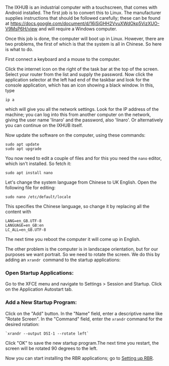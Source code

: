 The IXHUB is an industrial computer with a touchscreen, that comes with Android installed. The first job is to convert this to Linux. The manufacturer supplies instructions that should be followed carefully; these can be found at https://docs.google.com/document/d/16iSiGHH2VvuXWdOkp5VizXUO-V9MsP6H/view and will require a Windows computer.

Once this job is done, the computer will boot up in Linux. However, there are two problems, the first of which is that the system is all in Chinese. So here is what to do.

First connect a keyboard and a mouse to the computer.

Click the internet icon on the right of the task bar at the top of the screen. Select your router from the list and supply the password. Now click the application selector at the left had end of the taskbar and look for the console application, which has an icon showing a black window. In this, type

```
ip a
```

which will give you all the network settings. Look for the IP address of the machine; you can log into this from another computer on the network, giving the user name 'linaro' and the password, also 'linaro'. Or alternatively you can continue on the IXHUB itself.

Now update the software on the computer, using these commands:

```
sudo apt update
sudo apt upgrade
````

You now need to edit a couple of files and for this you need the `nano` editor, which isn't installed. So fetch it:

```
sudo apt install nano
```

Let's change the system language from Chinese to UK English. Open the following file for editing:

```
sudo nano /etc/default/locale
````

This specifies the Chinese language, so change it by replacing all the content with

```
LANG=en_GB.UTF-8
LANGUAGE=en_GB:en
LC_ALL=en_GB.UTF-8
```

The next time you reboot the computer it will come up in English.

The other problem is the computer is in landscape orientation, but for our purposes we want portrait. So we need to rotate the screen. We do this by adding an `xrandr `command to the startup applications:

### Open Startup Applications: ###

Go to the XFCE menu and navigate to Settings > Session and Startup.
Click on the Application Autostart tab.

### Add a New Startup Program: ###

Click on the "Add" button.
In the "Name" field, enter a descriptive name like "Rotate Screen".
In the "Command" field, enter the `xrandr` command for the desired rotation:

```
`xrandr --output DSI-1 --rotate left`
```

Click "OK" to save the new startup program.The next time you restart, the screen will be rotated 90 degrees to the left.

Now you can start installing the RBR applications; go to [Setting up RBR](setupRBR.md).
